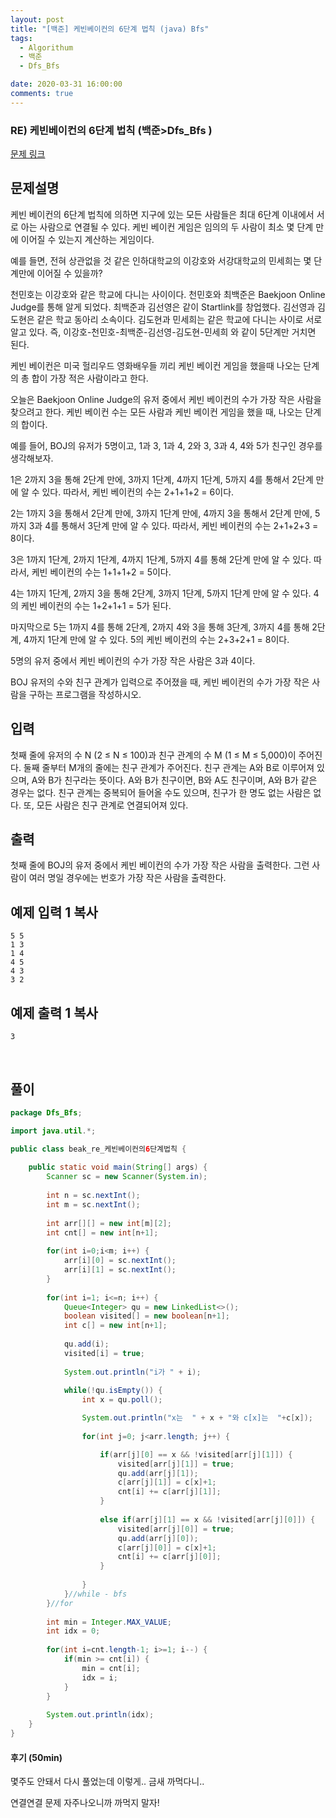 ```yaml
---
layout: post
title: "[백준] 케빈베이컨의 6단계 법칙 (java) Bfs"
tags:
  - Algorithum
  - 백준
  - Dfs_Bfs

date: 2020-03-31 16:00:00
comments: true
---
```




### RE) 케빈베이컨의 6단계 법칙  (백준>Dfs_Bfs )

[문제 링크](https://www.acmicpc.net/problem/1389 )

## 문제설명

케빈 베이컨의 6단계 법칙에 의하면 지구에 있는 모든 사람들은 최대 6단계 이내에서 서로 아는 사람으로 연결될 수 있다. 케빈 베이컨 게임은 임의의 두 사람이 최소 몇 단계 만에 이어질 수 있는지 계산하는 게임이다.

예를 들면, 전혀 상관없을 것 같은 인하대학교의 이강호와 서강대학교의 민세희는 몇 단계만에 이어질 수 있을까?

천민호는 이강호와 같은 학교에 다니는 사이이다. 천민호와 최백준은 Baekjoon Online Judge를 통해 알게 되었다. 최백준과 김선영은 같이 Startlink를 창업했다. 김선영과 김도현은 같은 학교 동아리 소속이다. 김도현과 민세희는 같은 학교에 다니는 사이로 서로 알고 있다. 즉, 이강호-천민호-최백준-김선영-김도현-민세희 와 같이 5단계만 거치면 된다.

케빈 베이컨은 미국 헐리우드 영화배우들 끼리 케빈 베이컨 게임을 했을때 나오는 단계의 총 합이 가장 적은 사람이라고 한다.

오늘은 Baekjoon Online Judge의 유저 중에서 케빈 베이컨의 수가 가장 작은 사람을 찾으려고 한다. 케빈 베이컨 수는 모든 사람과 케빈 베이컨 게임을 했을 때, 나오는 단계의 합이다.

예를 들어, BOJ의 유저가 5명이고, 1과 3, 1과 4, 2와 3, 3과 4, 4와 5가 친구인 경우를 생각해보자.

1은 2까지 3을 통해 2단계 만에, 3까지 1단계, 4까지 1단계, 5까지 4를 통해서 2단계 만에 알 수 있다. 따라서, 케빈 베이컨의 수는 2+1+1+2 = 6이다.

2는 1까지 3을 통해서 2단계 만에, 3까지 1단계 만에, 4까지 3을 통해서 2단계 만에, 5까지 3과 4를 통해서 3단계 만에 알 수 있다. 따라서, 케빈 베이컨의 수는 2+1+2+3 = 8이다.

3은 1까지 1단계, 2까지 1단계, 4까지 1단계, 5까지 4를 통해 2단계 만에 알 수 있다. 따라서, 케빈 베이컨의 수는 1+1+1+2 = 5이다.

4는 1까지 1단계, 2까지 3을 통해 2단계, 3까지 1단계, 5까지 1단계 만에 알 수 있다. 4의 케빈 베이컨의 수는 1+2+1+1 = 5가 된다.

마지막으로 5는 1까지 4를 통해 2단계, 2까지 4와 3을 통해 3단계, 3까지 4를 통해 2단계, 4까지 1단계 만에 알 수 있다. 5의 케빈 베이컨의 수는 2+3+2+1 = 8이다.

5명의 유저 중에서 케빈 베이컨의 수가 가장 작은 사람은 3과 4이다.

BOJ 유저의 수와 친구 관계가 입력으로 주어졌을 때, 케빈 베이컨의 수가 가장 작은 사람을 구하는 프로그램을 작성하시오.

 

## 입력

첫째 줄에 유저의 수 N (2 ≤ N ≤ 100)과 친구 관계의 수 M (1 ≤ M ≤ 5,000)이 주어진다. 둘째 줄부터 M개의 줄에는 친구 관계가 주어진다. 친구 관계는 A와 B로 이루어져 있으며, A와 B가 친구라는 뜻이다. A와 B가 친구이면, B와 A도 친구이며, A와 B가 같은 경우는 없다. 친구 관계는 중복되어 들어올 수도 있으며, 친구가 한 명도 없는 사람은 없다. 또, 모든 사람은 친구 관계로 연결되어져 있다.

## 출력

첫째 줄에 BOJ의 유저 중에서 케빈 베이컨의 수가 가장 작은 사람을 출력한다. 그런 사람이 여러 명일 경우에는 번호가 가장 작은 사람을 출력한다.

## 예제 입력 1 복사

```
5 5
1 3
1 4
4 5
4 3
3 2
```

## 예제 출력 1 복사

```
3
```

<br>

## 풀이

```java
package Dfs_Bfs;

import java.util.*;

public class beak_re_케빈베이컨의6단계법칙 {
	
	public static void main(String[] args) {
		Scanner sc = new Scanner(System.in);
		
		int n = sc.nextInt();
		int m = sc.nextInt();
		
		int arr[][] = new int[m][2];
		int cnt[] = new int[n+1];
		
		for(int i=0;i<m; i++) {
			arr[i][0] = sc.nextInt();
			arr[i][1] = sc.nextInt();
		}
		
		for(int i=1; i<=n; i++) {
			Queue<Integer> qu = new LinkedList<>();
			boolean visited[] = new boolean[n+1];
			int c[] = new int[n+1];
			
			qu.add(i);
			visited[i] = true;
			
			System.out.println("i가 " + i);
			
			while(!qu.isEmpty()) {
				int x = qu.poll();

				System.out.println("x는  " + x + "와 c[x]는  "+c[x]);
				
				for(int j=0; j<arr.length; j++) {

					if(arr[j][0] == x && !visited[arr[j][1]]) {
						visited[arr[j][1]] = true;						
						qu.add(arr[j][1]);
						c[arr[j][1]] = c[x]+1;
						cnt[i] += c[arr[j][1]];
					}
					
					else if(arr[j][1] == x && !visited[arr[j][0]]) {
						visited[arr[j][0]] = true;						
						qu.add(arr[j][0]);
						c[arr[j][0]] = c[x]+1;
						cnt[i] += c[arr[j][0]];
					}
						
				}
			}//while - bfs
		}//for
		
		int min = Integer.MAX_VALUE;
		int idx = 0;
		
		for(int i=cnt.length-1; i>=1; i--) {
			if(min >= cnt[i]) {
				min = cnt[i];
				idx = i;
			}
		}
			
		System.out.println(idx);
	}
}

```

#### 후기 (50min)

몇주도 안돼서 다시 풀었는데 이렇게.. 금새 까먹다니.. <br>

연결연결 문제 자주나오니까 까먹지 말자!
